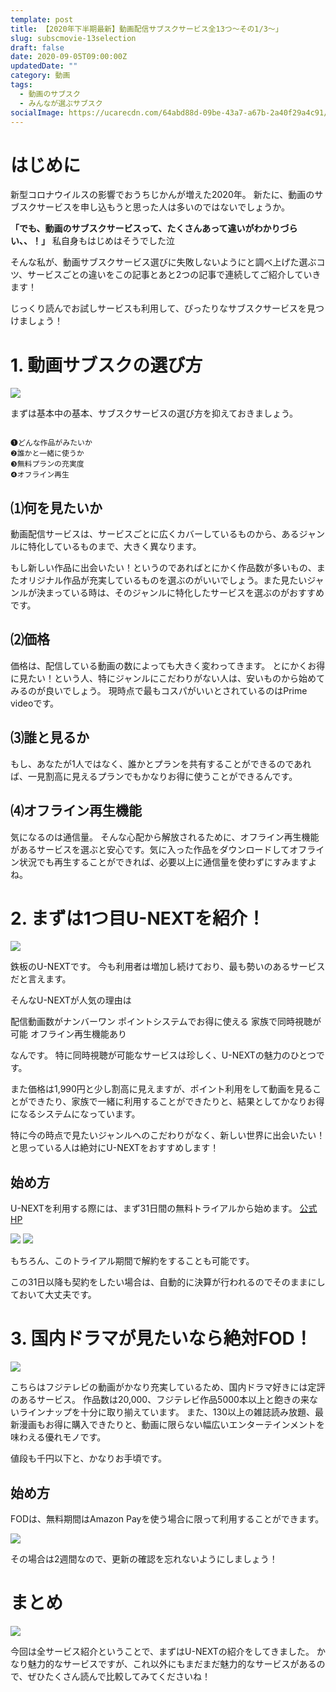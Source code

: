 ```yaml
---
template: post
title: 【2020年下半期最新】動画配信サブスクサービス全13つ～その1/3〜」
slug: subscmovie-13selection
draft: false
date: 2020-09-05T09:00:00Z
updatedDate: ""
category: 動画
tags:
  - 動画のサブスク
  - みんなが選ぶサブスク
socialImage: https://ucarecdn.com/64abd88d-09be-43a7-a67b-2a40f29a4c91/
---
```


# はじめに

新型コロナウイルスの影響でおうちじかんが増えた2020年。
新たに、動画のサブスクサービスを申し込もうと思った人は多いのではないでしょうか。

**「でも、動画のサブスクサービスって、たくさんあって違いがわかりづらい、、！」**
私自身もはじめはそうでした泣

そんな私が、動画サブスクサービス選びに失敗しないようにと調べ上げた選ぶコツ、サービスごとの違いをこの記事とあと2つの記事で連続してご紹介していきます！

じっくり読んでお試しサービスも利用して、ぴったりなサブスクサービスを見つけましょう！




# 1. 動画サブスクの選び方

![](https://ucarecdn.com/d48070da-ab90-4b1b-8882-71bb7c86123d/)


まずは基本中の基本、サブスクサービスの選び方を抑えておきましょう。

```

❶どんな作品がみたいか
❷誰かと一緒に使うか
❸無料プランの充実度
❹オフライン再生

```

## ⑴何を見たいか
動画配信サービスは、サービスごとに広くカバーしているものから、あるジャンルに特化しているものまで、大きく異なります。

もし新しい作品に出会いたい！というのであればとにかく作品数が多いもの、またオリジナル作品が充実しているものを選ぶのがいいでしょう。また見たいジャンルが決まっている時は、そのジャンルに特化したサービスを選ぶのがおすすめです。

## ⑵価格
価格は、配信している動画の数によっても大きく変わってきます。
とにかくお得に見たい！という人、特にジャンルにこだわりがない人は、安いものから始めてみるのが良いでしょう。
現時点で最もコスパがいいとされているのはPrime videoです。


## ⑶誰と見るか
もし、あなたが1人ではなく、誰かとプランを共有することができるのであれば、一見割高に見えるプランでもかなりお得に使うことができるんです。


## ⑷オフライン再生機能
気になるのは通信量。
そんな心配から解放されるために、オフライン再生機能があるサービスを選ぶと安心です。気に入った作品をダウンロードしてオフライン状況でも再生することができれば、必要以上に通信量を使わずにすみますよね。



# 2. まずは1つ目U-NEXTを紹介！

![](https://ucarecdn.com/b4ecd126-e7fe-4b72-ab5f-1970ec9841cf/)

鉄板のU-NEXTです。
今も利用者は増加し続けており、最も勢いのあるサービスだと言えます。

そんなU-NEXTが人気の理由は

配信動画数がナンバーワン
ポイントシステムでお得に使える
家族で同時視聴が可能
オフライン再生機能あり

なんです。
特に同時視聴が可能なサービスは珍しく、U-NEXTの魅力のひとつです。

また価格は1,990円と少し割高に見えますが、ポイント利用をして動画を見ることができたり、家族で一緒に利用することができたりと、結果としてかなりお得になるシステムになっています。

特に今の時点で見たいジャンルへのこだわりがなく、新しい世界に出会いたい！と思っている人は絶対にU-NEXTをおすすめします！


## 始め方
U-NEXTを利用する際には、まず31日間の無料トライアルから始めます。
[公式HP](https://video.unext.jp/)


![](https://ucarecdn.com/1fde7055-7516-4892-99e6-333c6698cb1a/)
![](https://ucarecdn.com/e1de5df6-4053-4a66-83ea-b8ed92a9616d/)



もちろん、このトライアル期間で解約をすることも可能です。

この31日以降も契約をしたい場合は、自動的に決算が行われるのでそのままにしておいて大丈夫です。

#  3. 国内ドラマが見たいなら絶対FOD！

![](https://ucarecdn.com/ecf6a466-eb2a-434b-9290-b199b5d8a4b1/)

こちらはフジテレビの動画がかなり充実しているため、国内ドラマ好きには定評のあるサービス。
作品数は20,000、フジテレビ作品5000本以上と飽きの来ないラインナップを十分に取り揃えています。
また、130以上の雑誌読み放題、最新漫画もお得に購入できたりと、動画に限らない幅広いエンターテインメントを味わえる優れモノです。

値段も千円以下と、かなりお手頃です。

## 始め方
FODは、無料期間はAmazon Payを使う場合に限って利用することができます。

![](https://ucarecdn.com/d40b3cb5-7660-406b-936b-6f280d6f3d4c/)


その場合は2週間なので、更新の確認を忘れないようにしましょう！


# まとめ
![](https://ucarecdn.com/3ae79ff3-dd3f-4bd7-9f9b-269dc8eec0d9/)

今回は全サービス紹介ということで、まずはU-NEXTの紹介をしてきました。
かなり魅力的なサービスですが、これ以外にもまだまだ魅力的なサービスがあるので、ぜひたくさん読んで比較してみてくださいね！
